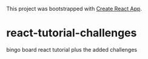 
This project was bootstrapped with [Create React App](https://github.com/facebook/create-react-app).

# react-tutorial-challenges
bingo board react tutorial plus the added challenges

